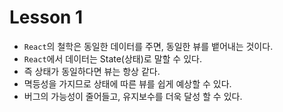 # Lesson 1

- `React`의 철학은 동일한 데이터를 주면, 동일한 뷰를 뱉어내는 것이다.
- `React`에서 데이터는 State(상태)로 말할 수 있다.
- 즉 상태가 동일하다면 뷰는 항상 같다.
- 멱등성을 가지므로 상태에 따른 뷰를 쉽게 예상할 수 있다.
- 버그의 가능성이 줄어들고, 유지보수를 더욱 달성 할 수 있다.
